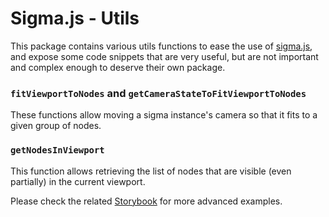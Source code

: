 # Sigma.js - Utils

This package contains various utils functions to ease the use of [sigma.js](https://www.sigmajs.org/), and expose some code snippets that are very useful, but are not important and complex enough to deserve their own package.

### `fitViewportToNodes` and `getCameraStateToFitViewportToNodes`

These functions allow moving a sigma instance's camera so that it fits to a given group of nodes.

### `getNodesInViewport`

This function allows retrieving the list of nodes that are visible (even partially) in the current viewport.

Please check the related [Storybook](https://github.com/jacomyal/sigma.js/tree/main/packages/storybook/stories/3-additional-packages/utils) for more advanced examples.
